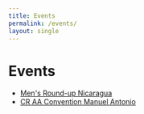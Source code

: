 ```yaml
---
title: Events
permalink: /events/
layout: single 
---
```


# Events

* [Men's Round-up Nicaragua](/nicaragua-men)
* [CR AA Convention Manuel Antonio](/convention)
